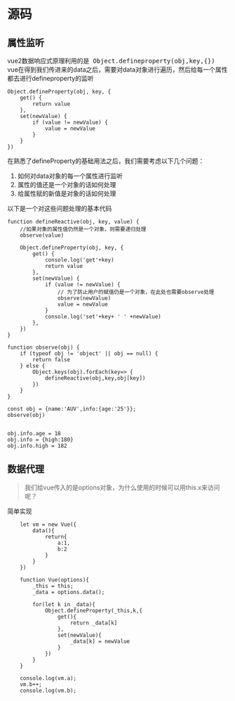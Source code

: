 # 源码

## 属性监听
vue2数据响应式原理利用的是<kbd> Object.defineproperty(obj,key,{}) </kbd> vue在得到我们传进来的data之后，需要对data对象进行遍历，然后给每一个属性都去进行defineproperty的监听 
```
Object.defineProperty(obj, key, {
    get() {
        return value
    },
    set(newValue) {
        if (value != newValue) {
            value = newValue
        }
    }
})
```

在熟悉了defineProperty的基础用法之后，我们需要考虑以下几个问题：
1.  如何对data对象的每一个属性进行监听
2.  属性的值还是一个对象的话如何处理
3.  给属性赋的新值是对象的话如何处理
 
以下是一个对这些问题处理的基本代码  

```
function defineReactive(obj, key, value) {
    //如果对象的属性值仍然是一个对象，则需要递归处理
    observe(value)

    Object.defineProperty(obj, key, {
        get() {
            console.log('get'+key)
            return value
        },
        set(newValue) {
            if (value != newValue) {
                // 为了防止用户的赋值仍是一个对象，在此处也需要observe处理
                observe(newValue)
                value = newValue
            }
            console.log('set'+key+ ' ' +newValue)
        },
    })
}

function observe(obj) {
    if (typeof obj != 'object' || obj == null) {
        return false
    } else {
        Object.keys(obj).forEach(key=> {
            defineReactive(obj,key,obj[key])
        })
    }
}

const obj = {name:'AUV',info:{age:'25'}};
observe(obj)


obj.info.age = 18
obj.info = {high:180}
obj.info.high = 182

```
## 数据代理

>我们给vue传入的是options对象，为什么使用的时候可以用this.x来访问呢？

简单实现  
```
    let vm = new Vue({
        data(){
            return{
                a:1,
                b:2
            }
        }
    })

    function Vue(options){
        _this = this;
        _data = options.data();

        for(let k in _data){
            Object.defineProperty(_this,k,{
                get(){
                    return _data[k]
                },
                set(newValue){
                    _data[k] = newValue
                }
            })
        }
    }

    console.log(vm.a);
    vm.b++;
    console.log(vm.b);
```